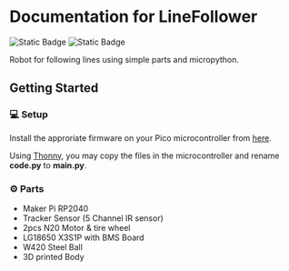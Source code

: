 # Documentation for LineFollower
![Static Badge](https://img.shields.io/badge/MicroPython-%232b2728?style=flat-square&logo=micropython)
![Static Badge](https://img.shields.io/badge/Raspberry%20Pi%20Pico-%23a22846?style=flat-square&logo=raspberrypi)


Robot for following lines using simple parts and micropython.

## Getting Started
### 💻 Setup
Install the approriate firmware on your Pico microcontroller from [here](https://micropython.org/download/).

Using [Thonny](https://thonny.org/), you may copy the files in the microcontroller and rename **code.py** to **main.py**.

### ⚙️ Parts
* Maker Pi RP2040
* Tracker Sensor (5 Channel IR sensor)
* 2pcs N20 Motor & tire wheel
* LG18650 X3S1P with BMS Board
* W420 Steel Ball
* 3D printed Body

